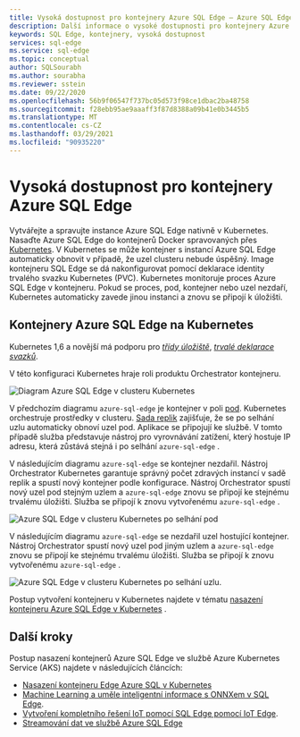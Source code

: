 ```yaml
---
title: Vysoká dostupnost pro kontejnery Azure SQL Edge – Azure SQL Edge
description: Další informace o vysoké dostupnosti pro kontejnery Azure SQL Edge
keywords: SQL Edge, kontejnery, vysoká dostupnost
services: sql-edge
ms.service: sql-edge
ms.topic: conceptual
author: SQLSourabh
ms.author: sourabha
ms.reviewer: sstein
ms.date: 09/22/2020
ms.openlocfilehash: 56b9f06547f737bc05d573f98ce1dbac2ba48758
ms.sourcegitcommit: f28ebb95ae9aaaff3f87d8388a09b41e0b3445b5
ms.translationtype: MT
ms.contentlocale: cs-CZ
ms.lasthandoff: 03/29/2021
ms.locfileid: "90935220"
---
```

# <a name="high-availability-for-azure-sql-edge-containers"></a>Vysoká dostupnost pro kontejnery Azure SQL Edge

Vytvářejte a spravujte instance Azure SQL Edge nativně v Kubernetes. Nasaďte Azure SQL Edge do kontejnerů Docker spravovaných přes [Kubernetes](https://kubernetes.io/). V Kubernetes se může kontejner s instancí Azure SQL Edge automaticky obnovit v případě, že uzel clusteru nebude úspěšný. Image kontejneru SQL Edge se dá nakonfigurovat pomocí deklarace identity trvalého svazku Kubernetes (PVC). Kubernetes monitoruje proces Azure SQL Edge v kontejneru. Pokud se proces, pod, kontejner nebo uzel nezdaří, Kubernetes automaticky zavede jinou instanci a znovu se připojí k úložišti.

## <a name="azure-sql-edge-containers-on-kubernetes"></a>Kontejnery Azure SQL Edge na Kubernetes

Kubernetes 1,6 a novější má podporu pro [*třídy úložiště*](https://kubernetes.io/docs/concepts/storage/storage-classes/), [*trvalé deklarace svazků*](https://kubernetes.io/docs/concepts/storage/storage-classes/#persistentvolumeclaims).

V této konfiguraci Kubernetes hraje roli produktu Orchestrator kontejneru. 

![Diagram Azure SQL Edge v clusteru Kubernetes](media/deploy-kubernetes/kubernetes-sql-edge.png)

V předchozím diagramu `azure-sql-edge` je kontejner v poli [pod](https://kubernetes.io/docs/concepts/workloads/pods/pod/). Kubernetes orchestruje prostředky v clusteru. [Sada replik](https://kubernetes.io/docs/concepts/workloads/controllers/replicaset/) zajišťuje, že se po selhání uzlu automaticky obnoví uzel pod. Aplikace se připojují ke službě. V tomto případě služba představuje nástroj pro vyrovnávání zatížení, který hostuje IP adresu, která zůstává stejná i po selhání `azure-sql-edge` .

V následujícím diagramu `azure-sql-edge` se kontejner nezdařil. Nástroj Orchestrator Kubernetes garantuje správný počet zdravých instancí v sadě replik a spustí nový kontejner podle konfigurace. Nástroj Orchestrator spustí nový uzel pod stejným uzlem a `azure-sql-edge` znovu se připojí ke stejnému trvalému úložišti. Služba se připojí k znovu vytvořenému `azure-sql-edge` .

![Azure SQL Edge v clusteru Kubernetes po selhání pod](media/deploy-kubernetes/kubernetes-sql-edge-after-pod-fail.png)

V následujícím diagramu `azure-sql-edge` se nezdařil uzel hostující kontejner. Nástroj Orchestrator spustí nový uzel pod jiným uzlem a `azure-sql-edge` znovu se připojí ke stejnému trvalému úložišti. Služba se připojí k znovu vytvořenému `azure-sql-edge` .

![Azure SQL Edge v clusteru Kubernetes po selhání uzlu](media/deploy-kubernetes/kubernetes-sql-edge-after-node-fail.png).

Postup vytvoření kontejneru v Kubernetes najdete v tématu [nasazení kontejneru Azure SQL Edge v Kubernetes](deploy-Kubernetes.md) .

## <a name="next-steps"></a>Další kroky

Postup nasazení kontejnerů Azure SQL Edge ve službě Azure Kubernetes Service (AKS) najdete v následujících článcích:
- [Nasazení kontejneru Edge Azure SQL v Kubernetes](deploy-Kubernetes.md)
- [Machine Learning a uměle inteligentní informace s ONNXem v SQL Edge](onnx-overview.md).
- [Vytvoření kompletního řešení IoT pomocí SQL Edge pomocí IoT Edge](tutorial-deploy-azure-resources.md).
- [Streamování dat ve službě Azure SQL Edge](stream-data.md)